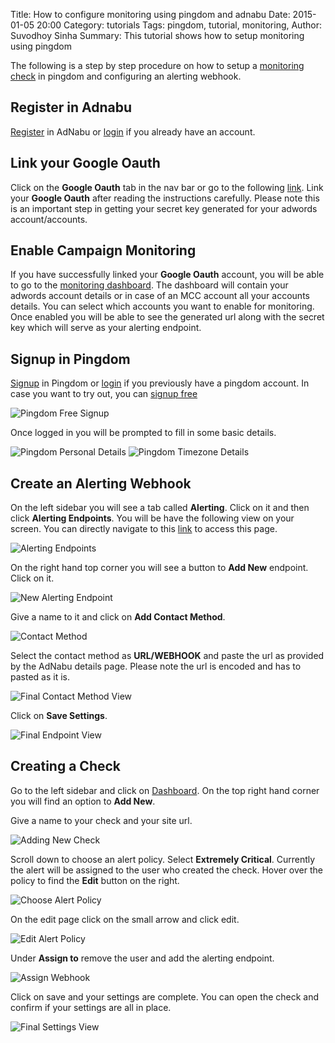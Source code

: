 Title: How to configure monitoring using pingdom and adnabu
Date: 2015-01-05 20:00
Category: tutorials
Tags: pingdom, tutorial, monitoring, 
Author: Suvodhoy Sinha
Summary: This tutorial shows how to setup monitoring using pingdom

The following is a step by step procedure on how to setup a [monitoring check](http://www.adnabu.com/products/monitor) in pingdom and configuring an alerting webhook.

Register in Adnabu
------------------

[Register](https://www.adnabu.com/accounts/register/ "AdNabu signup link") in AdNabu or [login](http://www.adnabu.com/accounts/login/ "AdNabu login link") if you already have an account.

Link your Google Oauth
----------------------

Click on the **Google Oauth** tab in the nav bar or go to the following [link](http://www..adnabu.com/googleoauth/). Link your **Google Oauth** after reading the instructions carefully. 
Please note this is an important step in getting your secret key generated for your adwords account/accounts.

Enable Campaign Monitoring
--------------------------

If you have successfully linked your **Google Oauth** account, you will be able to go to the [monitoring dashboard](http://www.adnabu.com/monitor/). 
The dashboard will contain your adwords account details or in case of an MCC account all your accounts details.
You can select which accounts you want to enable for monitoring. Once enabled you will be able to see the generated url along with the secret key which will serve as your alerting endpoint.

Signup in Pingdom
-----------------

[Signup](https://www.pingdom.com/signup/ "Pingdom signup link") in Pingdom or [login](https://my.pingdom.com/ "Pingdom login link") if you previously have a pingdom account. 
In case you want to try out, you can [signup free](https://www.pingdom.com/free "Pingdom free signup")

![Pingdom Free Signup]({filename}/images/tutorial/pingdom/free_signup.png)

Once logged in you will be prompted to fill in some basic details.

![Pingdom Personal Details]({filename}/images/tutorial/pingdom/basic_details.png)
![Pingdom Timezone Details]({filename}/images/tutorial/pingdom/timezone_details.png)

Create an Alerting Webhook
--------------------------

On the left sidebar you will see a tab called **Alerting**. Click on it and then click **Alerting Endpoints**. You will be have the following view on your screen. 
You can directly navigate to this [link](https://my.pingdom.com/newims/externalendpoints "Pingdom Alerting Endpoints") to access this page.

![Alerting Endpoints]({filename}/images/tutorial/pingdom/alerting_endpoint_page.png)

On the right hand top corner you will see a button to **Add New** endpoint. Click on it.

![New Alerting Endpoint]({filename}/images/tutorial/pingdom/new_endpoint.png)

Give a name to it and click on **Add Contact Method**.

![Contact Method]({filename}/images/tutorial/pingdom/contact_method.png)

Select the contact method as **URL/WEBHOOK** and paste the url as provided by the AdNabu details page. Please note the url is encoded and has to pasted as it is.

![Final Contact Method View]({filename}/images/tutorial/pingdom/final_contact_box.png)

Click on **Save Settings**.

![Final Endpoint View]({filename}/images/tutorial/pingdom/final_endpoint_view.png)

Creating a Check
----------------

Go to the left sidebar and click on [Dashboard](https://my.pingdom.com/dashboard/checks). On the top right hand corner you will find an option to **Add New**.

Give a name to your check and your site url.

![Adding New Check]({filename}/images/tutorial/pingdom/new_check.png)

Scroll down to choose an alert policy. Select **Extremely Critical**. Currently the alert will be assigned to the user who created the check. Hover over the policy to find the **Edit** button on the right.

![Choose Alert Policy]({filename}/images/tutorial/pingdom/choose_alert_policy.png)

On the edit page click on the small arrow and click edit.

![Edit Alert Policy]({filename}/images/tutorial/pingdom/edit_policy.png)

Under **Assign to** remove the user and add the alerting endpoint.

![Assign Webhook]({filename}/images/tutorial/pingdom/assign_webhook.png)

Click on save and your settings are complete. You can open the check and confirm if your settings are all in place.

![Final Settings View]({filename}/images/tutorial/pingdom/final_check_view.png)